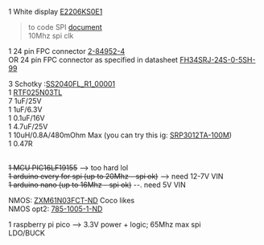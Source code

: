 1 White display [E2206KS0E1](https://www.digikey.ca/en/products/detail/pervasive-displays/E2206KS0E1/22514285) <br>  

> to code SPI [document](https://www.pervasivedisplays.com/wp-content/uploads/2023/12/ApplicationNote_smallSize_wideTemperature_EPD_v04_20240909.pdf) <br>
> 10Mhz spi clk

1 24 pin FPC connector [2-84952-4](https://www.digikey.ca/en/products/detail/te-connectivity-amp-connectors/2-84952-4/2180527) <br>
OR 24 pin FPC connector as specified in datasheet [FH34SRJ-24S-0-5SH-99](https://www.digikey.ca/en/products/detail/hirose-electric-co-ltd/FH34SRJ-24S-0-5SH-99/5156028) <br>

3 Schotky :[SS2040FL_R1_00001](https://www.digikey.ca/en/products/detail/panjit-international-inc/SS2040FL-R1-00001/14660034)<br>
1 [RTF025N03TL](https://www.digikey.ca/en/products/detail/rohm-semiconductor/RTF025N03TL/721622)<br>
7 1uF/25V<br>
1 1uF/6.3V<br>
1 0.1uF/16V<br>
1 4.7uF/25V<br>
1 10uH/0.8A/480mOhm Max (you can try this ig: [SRP3012TA-100M](https://www.digikey.ca/en/products/detail/bourns-inc/SRP3012TA-100M/9350975))<br>
1 0.47R <br>
<br>

~~1 MCU PIC16LF19155~~ --> too hard lol <br>
~~1 arduino every for spi (up to 20Mhz - spi ok)~~ --> need 12-7V VIN <br>
~~1 arduino nano (up to 16Mhz - spi ok)~~ --. need 5V VIN <br>

NMOS: [ZXM61N03FCT-ND](https://www.diodes.com/assets/Datasheets/ZXM61N03F.pdf)   Coco likes <br>
NMOS opt2: [785-1005-1-ND](https://mm.digikey.com/Volume0/opasdata/d220001/medias/docus/1063/AO3406.pdf) <br>

1 raspberry pi pico --> 3.3V power + logic; 65Mhz max spi <br>
LDO/BUCK
